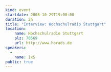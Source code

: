 ```yaml
---
kind: event
startdate: 2008-10-29T19:00:00
duration: 2h
title: "Interview: Hochschulradio Stuttgart"
location:
    name: Hochschulradio Stuttgart 
    plz: 70569
    url: http://www.horads.de
speakers:
  -
    name: IxS
public: true
---
```


